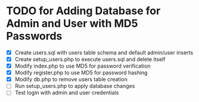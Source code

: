# TODO for Adding Database for Admin and User with MD5 Passwords

- [x] Create users.sql with users table schema and default admin/user inserts
- [x] Create setup_users.php to execute users.sql and delete itself
- [x] Modify index.php to use MD5 for password verification
- [x] Modify register.php to use MD5 for password hashing
- [x] Modify db.php to remove users table creation
- [ ] Run setup_users.php to apply database changes
- [ ] Test login with admin and user credentials
